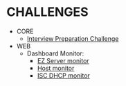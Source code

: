 # CHALLENGES

- CORE
  - [Interview Preparation Challenge](core/interviewPreparationKit/)
- WEB
  - Dashboard Monitor:
    - [EZ Server monitor](web/ez-server-monitor/)
    - [Host monitor](web/host-monitor/)
    - [ISC DHCP monitor](web/isc-dhcp-monitor/)
